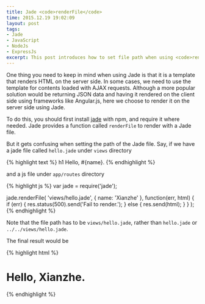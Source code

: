 ```yaml
---
title: Jade <code>renderFile</code>
time: 2015.12.19 19:02:09
layout: post
tags:
- Jade
- JavaScript
- NodeJs
- ExpressJs
excerpt: This post introduces how to set file path when using <code>renderFile</code> of Jade.
---
```


One thing you need to keep in mind when using Jade is that it is a template that renders HTML on the server side. In some cases, we need to use the template for contents loaded with AJAX requests. Although a more popular solution would be returning JSON data and having it rendered on the client side using frameworks like Angular.js, here we choose to render it on the server side using Jade.

To do this, you should first install <a href="https://www.npmjs.com/package/jade" target="_blank">jade</a> with npm, and require it where needed. Jade provides a function called `renderFile` to render with a Jade file.

But it gets confusing when setting the path of the Jade file. Say, if we have a jade file called `hello.jade` under `views` directory

{% highlight text %}
h1 Hello, #{name}.
{% endhighlight %}

and a js file under `app/routes` directory

{% highlight js %}
var jade = require('jade');

jade.renderFile(
    'views/hello.jade', {
        name: 'Xianzhe'
    }, function(err, html) {
        if (err) {
            res.status(500).send('Fail to render.');
        } else {
            res.send(html);
        }
    }
);
{% endhighlight %}

Note that the file path has to be `views/hello.jade`, rather than `hello.jade` or `../../views/hello.jade`.

The final result would be

{% highlight html %}
<h1>Hello, Xianzhe.</h1>
{% endhighlight %}
